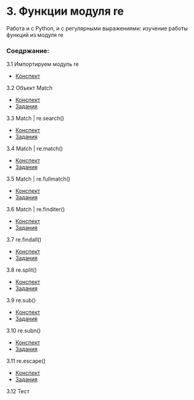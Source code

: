 # 3. Функции модуля re
Работа и с Python, и с регулярными выражениями: изучение работы функций из модуля re

### Соедржание:
3.1 Импортируем модуль re
+ [Конспект](https://github.com/KIMdaniiell/System-Software-Course/blob/main/Regular%20expressions%20in%20Python/Re%20module%20functions/3.1%20notes.md)

3.2 Объект Match
+ [Конспект](https://github.com/KIMdaniiell/System-Software-Course/blob/main/Regular%20expressions%20in%20Python/Re%20module%20functions/3.2%20notes.md)
+ [Задания](https://github.com/KIMdaniiell/System-Software-Course/blob/main/Regular%20expressions%20in%20Python/Re%20module%20functions/Tasks/3.2.py)

3.3 Match | re.search()
+ [Конспект](https://github.com/KIMdaniiell/System-Software-Course/blob/main/Regular%20expressions%20in%20Python/Re%20module%20functions/3.3%20notes.md)
+ [Задания](https://github.com/KIMdaniiell/System-Software-Course/blob/main/Regular%20expressions%20in%20Python/Re%20module%20functions/Tasks/3.3.py)
 
3.4 Match | re.match()
+ [Конспект](https://github.com/KIMdaniiell/System-Software-Course/blob/main/Regular%20expressions%20in%20Python/Re%20module%20functions/3.4%20notes.md)
+ [Задания](https://github.com/KIMdaniiell/System-Software-Course/blob/main/Regular%20expressions%20in%20Python/Re%20module%20functions/Tasks/3.4.py)
 
3.5 Match | re.fullmatch()
+ [Конспект](https://github.com/KIMdaniiell/System-Software-Course/blob/main/Regular%20expressions%20in%20Python/Re%20module%20functions/3.5%20notes.md)
+ [Задания](https://github.com/KIMdaniiell/System-Software-Course/blob/main/Regular%20expressions%20in%20Python/Re%20module%20functions/Tasks/3.5.py)
 
3.6 Match | re.finditer()
+ [Конспект](https://github.com/KIMdaniiell/System-Software-Course/blob/main/Regular%20expressions%20in%20Python/Re%20module%20functions/3.6%20notes.md)
+ [Задания](https://github.com/KIMdaniiell/System-Software-Course/blob/main/Regular%20expressions%20in%20Python/Re%20module%20functions/Tasks/3.6.py)
 
3.7 re.findall()
+ [Конспект](https://github.com/KIMdaniiell/System-Software-Course/blob/main/Regular%20expressions%20in%20Python/Re%20module%20functions/3.7%20notes.md)
+ [Задания](https://github.com/KIMdaniiell/System-Software-Course/blob/main/Regular%20expressions%20in%20Python/Re%20module%20functions/Tasks/3.7.py)
 
3.8 re.split()
+ [Конспект](https://github.com/KIMdaniiell/System-Software-Course/blob/main/Regular%20expressions%20in%20Python/Re%20module%20functions/3.8%20notes.md)
+ [Задания](https://github.com/KIMdaniiell/System-Software-Course/blob/main/Regular%20expressions%20in%20Python/Re%20module%20functions/Tasks/3.8.py)
 
3.9 re.sub()
+ [Конспект](https://github.com/KIMdaniiell/System-Software-Course/blob/main/Regular%20expressions%20in%20Python/Re%20module%20functions/3.9%20notes.md)
+ [Задания](https://github.com/KIMdaniiell/System-Software-Course/blob/main/Regular%20expressions%20in%20Python/Re%20module%20functions/Tasks/3.9.py)
 
3.10 re.subn()
+ [Конспект](https://github.com/KIMdaniiell/System-Software-Course/blob/main/Regular%20expressions%20in%20Python/Re%20module%20functions/3.10%20notes.md)
+ [Задания](https://github.com/KIMdaniiell/System-Software-Course/blob/main/Regular%20expressions%20in%20Python/Re%20module%20functions/Tasks/3.10.py)
 
3.11 re.escape()
+ [Конспект](https://github.com/KIMdaniiell/System-Software-Course/blob/main/Regular%20expressions%20in%20Python/Re%20module%20functions/3.11%20notes.md)
+ [Задания](https://github.com/KIMdaniiell/System-Software-Course/blob/main/Regular%20expressions%20in%20Python/Re%20module%20functions/Tasks/3.11.py)
 
3.12 Тест
